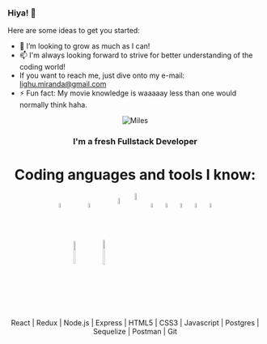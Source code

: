 ### Hiya! 👋

Here are some ideas to get you started:

- 🌱 I’m looking to grow as much as I can!
- 📫 I'm always looking forward to strive for better understanding of the coding world!
- If you want to reach me, just dive onto my e-mail: lighu.miranda@gmail.com
- ⚡ Fun fact: My movie knowledge is waaaaay less than one would normally think haha.

</div>
<div align="center">
<img src="https://thumbs.gfycat.com/UnawareScentedHoopoe-size_restricted.gif" alt="Miles" />
  </div>
<div align="center"><h3>I'm a fresh Fullstack Developer</h3></div>

<div align="center"><h1>Coding anguages and tools I know:</h1></div>
<p align="center">
  <img width="5%" align="center" src="https://www.vectorlogo.zone/logos/reactjs/reactjs-icon.svg">
  <img width="5%" align="center" height="45" src="https://cdn.worldvectorlogo.com/logos/redux.svg">
  <img width="5%" align="center" src="https://www.vectorlogo.zone/logos/nodejs/nodejs-icon.svg">
  <img width="5%" align="center" height="50px" src="https://github.com/WanCirone/wancirone/blob/main/logos/expressjs.svg">
  <img width="5.5%" align="center" src="https://www.vectorlogo.zone/logos/w3_html5/w3_html5-icon.svg">
  <img width="6%" align="center" src="https://img1.freepng.es/20180816/ql/kisspng-cascading-style-sheets-logo-clip-art-css3-html-5b7617f6479ca3.8709748315344660382933.jpg">
  <img width="5%" align="center" src="https://github.com/WanCirone/wancirone/blob/main/logos/javascript-1.svg">
  <img width="5%" align="center" src="https://www.vectorlogo.zone/logos/postgresql/postgresql-icon.svg">
  <img width="5%" align="center" src="https://www.vectorlogo.zone/logos/sequelizejs/sequelizejs-icon.svg">
  <img width="5%" align="center" src="https://www.vectorlogo.zone/logos/getpostman/getpostman-icon.svg">
  <img width="5%" align="center" src="https://www.vectorlogo.zone/logos/git-scm/git-scm-icon.svg">
</p>



<p align="center"> React | Redux | Node.js | Express | HTML5 | CSS3 | Javascript | Postgres | Sequelize | Postman | Git </p>
